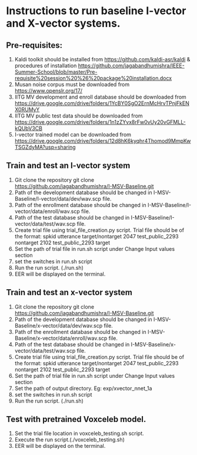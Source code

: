 # Instructions to run baseline I-vector and X-vector systems.
## Pre-requisites:
1. Kaldi toolkit should be installed from https://github.com/kaldi-asr/kaldi & procedures of installation https://github.com/jagabandhumishra/IEEE-Summer-School/blob/master/Pre-requisite%20session%20%26%20package%20installation.docx
2. Musan noise corpus must be downloaded from https://www.openslr.org/17/
3. IITG MV development and enroll database should be downloaded from https://drive.google.com/drive/folders/1YcBY0SgO2ErnMcHrvTPnjFkENX0RUMyY
4. IITG MV public test data should be downloaded from https://drive.google.com/drive/folders/1n1zZYvx8rFw0vUy20vGFMLL-kQUbV3CB
5. I-vector trained model can be downloaded from https://drive.google.com/drive/folders/12d8hK6kyqhr4Thomod9MmpKwTSGZdyMA?usp=sharing

## Train and test an I-vector system
1. Git clone the repository
	git clone https://github.com/jagabandhumishra/I-MSV-Baseline.git
2. Path of the development database should be changed in  I-MSV-Baseline/I-vector/data/dev/wav.scp file.
3. Path of the enrollment database should be changed in  I-MSV-Baseline/I-vector/data/enroll/wav.scp file.
4. Path of the test database should be changed in  I-MSV-Baseline/I-vector/data/test/wav.scp file.
5. Create trial file using trial_file_creation.py script.
	Trial file should be of the format:
	spkid utterance target/nontarget
	2047 test_public_2293 nontarget
	2102 test_public_2293 target
6. Set the path of trial file in run.sh script under Change Input values section
7. set the switches in run.sh script
8. Run the run script. (./run.sh)
9. EER will be displayed on the terminal.

## Train and test an x-vector system
1. Git clone the repository
	git clone https://github.com/jagabandhumishra/I-MSV-Baseline.git
2. Path of the development database should be changed in  I-MSV-Baseline/x-vector/data/dev/wav.scp file.
3. Path of the enrollment database should be changed in  I-MSV-Baseline/x-vector/data/enroll/wav.scp file.
4. Path of the test database should be changed in  I-MSV-Baseline/x-vector/data/test/wav.scp file.
5. Create trial file using trial_file_creation.py script.
	Trial file should be of the format:
	spkid utterance target/nontarget
	2047 test_public_2293 nontarget
	2102 test_public_2293 target
6. Set the path of trial file in run.sh script under Change Input values section
7. Set the path of output directory. Eg: exp/xvector_nnet_1a
8. set the switches in run.sh script
9. Run the run script. (./run.sh)

## Test with pretrained Voxceleb model.
1. Set the trial file location in voxceleb_testing.sh script.
2. Execute the run script.(./voxceleb_testing.sh)
9. EER will be displayed on the terminal.
